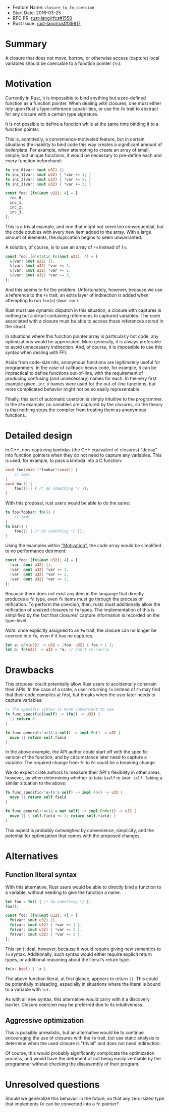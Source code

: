 - Feature Name: `closure_to_fn_coercion`
- Start Date: 2016-03-25
- RFC PR: [rust-lang/rfcs#1558](https://github.com/rust-lang/rfcs/pull/1558)
- Rust Issue: [rust-lang/rust#39817](https://github.com/rust-lang/rust/issues/39817)

# Summary
[summary]: #summary

A closure that does not move, borrow, or otherwise access (capture) local
variables should be coercable to a function pointer (`fn`).

# Motivation
[motivation]: #motivation

Currently in Rust, it is impossible to bind anything but a pre-defined function
as a function pointer. When dealing with closures, one must either rely upon
Rust's type-inference capabilities, or use the `Fn` trait to abstract for any
closure with a certain type signature.

It is not possible to define a function while at the same time binding it to a
function pointer.

This is, admittedly, a convenience-motivated feature, but in certain situations
the inability to bind code this way creates a significant amount of boilerplate.
For example, when attempting to create an array of small, simple, but unique functions,
it would be necessary to pre-define each and every function beforehand:

```rust
fn inc_0(var: &mut u32) {}
fn inc_1(var: &mut u32) { *var += 1; }
fn inc_2(var: &mut u32) { *var += 2; }
fn inc_3(var: &mut u32) { *var += 3; }

const foo: [fn(&mut u32); 4] = [
  inc_0,
  inc_1,
  inc_2,
  inc_3,
];
```

This is a trivial example, and one that might not seem too consequential, but the
code doubles with every new item added to the array. With a large amount of elements,
the duplication begins to seem unwarranted.

A solution, of course, is to use an array of `Fn` instead of `fn`:

```rust
const foo: [&'static Fn(&mut u32); 4] = [
  &|var: &mut u32| {},
  &|var: &mut u32| *var += 1,
  &|var: &mut u32| *var += 2,
  &|var: &mut u32| *var += 3,
];
```

And this seems to fix the problem. Unfortunately, however, because we use
a reference to the `Fn` trait, an extra layer of indirection is added when
attempting to run `foo[n](&mut bar)`.

Rust must use dynamic dispatch in this situation; a closure with captures is nothing
but a struct containing references to captured variables. The code associated with a
closure must be able to access those references stored in the struct.

In situations where this function pointer array is particularly hot code,
any optimizations would be appreciated. More generally, it is always preferable
to avoid unnecessary indirection. And, of course, it is impossible to use this syntax
when dealing with FFI.

Aside from code-size nits, anonymous functions are legitimately useful for programmers.
In the case of callback-heavy code, for example, it can be impractical to define functions
out-of-line, with the requirement of producing confusing (and unnecessary) names for each.
In the very first example given, `inc_X` names were used for the out-of-line functions, but
more complicated behavior might not be so easily representable.

Finally, this sort of automatic coercion is simply intuitive to the programmer.
In the `&Fn` example, no variables are captured by the closures, so the theory is
that nothing stops the compiler from treating them as anonymous functions.

# Detailed design
[design]: #detailed-design

In C++, non-capturing lambdas (the C++ equivalent of closures) "decay" into function pointers
when they do not need to capture any variables. This is used, for example, to pass a lambda
into a C function:

```cpp
void foo(void (*foobar)(void)) {
    // impl
}
void bar() {
    foo([]() { /* do something */ });
}
```

With this proposal, rust users would be able to do the same:

```rust
fn foo(foobar: fn()) {
    // impl
}
fn bar() {
    foo(|| { /* do something */ });
}
```

Using the examples within ["Motivation"](#motivation), the code array would
be simplified to no performance detriment:

```rust
const foo: [fn(&mut u32); 4] = [
  |var: &mut u32| {},
  |var: &mut u32| *var += 1,
  |var: &mut u32| *var += 2,
  |var: &mut u32| *var += 3,
];
```

Because there does not exist any item in the language that directly produces
a `fn` type, even `fn` items must go through the process of reification. To
perform the coercion, then, rustc must additionally allow the reification of
unsized closures to `fn` types. The implementation of this is simplified by the
fact that closures' capture information is recorded on the type-level.

*Note:* once explicitly assigned to an `Fn` trait, the closure can no longer be
coerced into `fn`, even if it has no captures.

```rust
let a: &Fn(u32) -> u32 = |foo: u32| { foo + 1 };
let b: fn(u32) -> u32 = *a; // Can't re-coerce
```

# Drawbacks
[drawbacks]: #drawbacks

This proposal could potentially allow Rust users to accidentally constrain their APIs.
In the case of a crate, a user returning `fn` instead of `Fn` may find
that their code compiles at first, but breaks when the user later needs to capture variables:

```rust
// The specific syntax is more convenient to use
fn func_specific(&self) -> (fn() -> u32) {
  || return 0
}

fn func_general<'a>(&'a self) -> impl Fn() -> u32 {
  move || return self.field
}
```

In the above example, the API author could start off with the specific version of the function,
and by circumstance later need to capture a variable. The required change from `fn` to `Fn` could
be a breaking change.

We do expect crate authors to measure their API's flexibility in other areas, however, as when
determining whether to take `&self` or `&mut self`. Taking a similar situation to the above:

```rust
fn func_specific<'a>(&'a self) -> impl Fn() -> u32 {
  move || return self.field
}

fn func_general<'a>(&'a mut self) -> impl FnMut() -> u32 {
  move || { self.field += 1; return self.field; }
}
```

This aspect is probably outweighed by convenience, simplicity, and the potential for optimization
that comes with the proposed changes.

# Alternatives
[alternatives]: #alternatives

## Function literal syntax

With this alternative, Rust users would be able to directly bind a function
to a variable, without needing to give the function a name.

```rust
let foo = fn() { /* do something */ };
foo();
```

```rust
const foo: [fn(&mut u32); 4] = [
  fn(var: &mut u32) {},
  fn(var: &mut u32) { *var += 1 },
  fn(var: &mut u32) { *var += 2 },
  fn(var: &mut u32) { *var += 3 },
];
```

This isn't ideal, however, because it would require giving new semantics
to `fn` syntax. Additionally, such syntax would either require explicit return types,
or additional reasoning about the literal's return type.

```rust
fn(x: bool) { !x }
```

The above function literal, at first glance, appears to return `()`. This could be
potentially misleading, especially in situations where the literal is bound to a
variable with `let`.

As with all new syntax, this alternative would carry with it a discovery barrier.
Closure coercion may be preferred due to its intuitiveness.

## Aggressive optimization

This is possibly unrealistic, but an alternative would be to continue encouraging
the use of closures with the `Fn` trait, but use static analysis to determine
when the used closure is "trivial" and does not need indirection.

Of course, this would probably significantly complicate the optimization process, and
would have the detriment of not being easily verifiable by the programmer without
checking the disassembly of their program.

# Unresolved questions
[unresolved]: #unresolved-questions

Should we generalize this behavior in the future, so that any zero-sized type that
implements `Fn` can be converted into a `fn` pointer?
